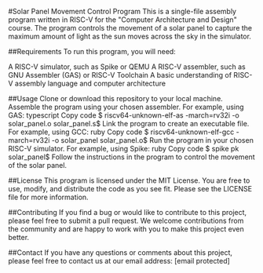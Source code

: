 #Solar Panel Movement Control Program
This is a single-file assembly program written in RISC-V for the "Computer Architecture and Design" course. The program controls the movement of a solar panel to capture the maximum amount of light as the sun moves across the sky in the simulator.

##Requirements
To run this program, you will need:

A RISC-V simulator, such as Spike or QEMU
A RISC-V assembler, such as GNU Assembler (GAS) or RISC-V Toolchain
A basic understanding of RISC-V assembly language and computer architecture

##Usage
Clone or download this repository to your local machine.
Assemble the program using your chosen assembler. For example, using GAS:
typescript
Copy code
$ riscv64-unknown-elf-as -march=rv32i -o solar_panel.o solar_panel.s$
Link the program to create an executable file. For example, using GCC:
ruby
Copy code
$ riscv64-unknown-elf-gcc -march=rv32i -o solar_panel solar_panel.o$
Run the program in your chosen RISC-V simulator. For example, using Spike:
ruby
Copy code
$ spike pk solar_panel$
Follow the instructions in the program to control the movement of the solar panel.

##License
This program is licensed under the MIT License. You are free to use, modify, and distribute the code as you see fit. Please see the LICENSE file for more information.

##Contributing
If you find a bug or would like to contribute to this project, please feel free to submit a pull request. We welcome contributions from the community and are happy to work with you to make this project even better.

##Contact
If you have any questions or comments about this project, please feel free to contact us at our email address: [email protected]
